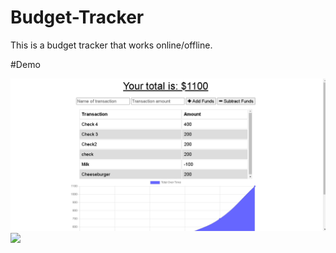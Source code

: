 # Budget-Tracker


This is a budget tracker that works online/offline.

#Demo

![](/images/demo.png)
![](/images/demo1.png)
